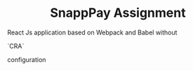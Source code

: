 <h1 style="text-align: center;">SnappPay Assignment</h1>

<p>React Js application based on Webpack and Babel without </p> `CRA` <p>configuration </p>
